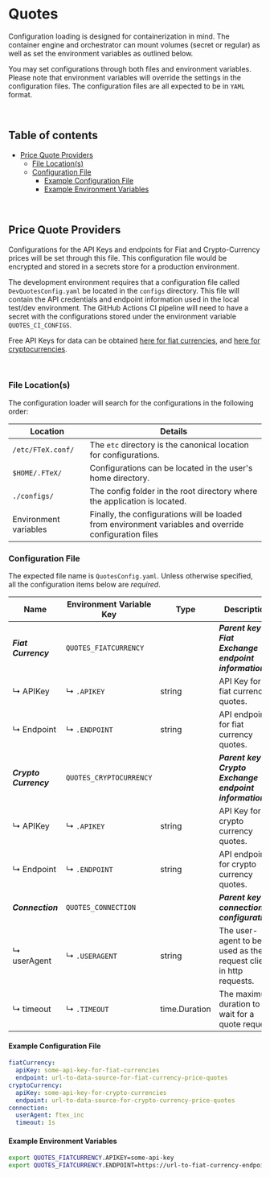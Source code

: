 # Quotes

Configuration loading is designed for containerization in mind. The container engine and orchestrator can mount volumes
(secret or regular) as well as set the environment variables as outlined below.

You may set configurations through both files and environment variables. Please note that environment variables will
override the settings in the configuration files. The configuration files are all expected to be in `YAML` format.

<br/>

## Table of contents

- [Price Quote Providers](#price-quote-providers)
    - [File Location(s)](#file-locations)
    - [Configuration File](#configuration-file)
        - [Example Configuration File](#example-configuration-file)
        - [Example Environment Variables](#example-environment-variables)

<br/>

## Price Quote Providers

Configurations for the API Keys and endpoints for Fiat and Crypto-Currency prices will be set through this file. This
configuration file would be encrypted and stored in a secrets store for a production environment.

The development environment requires that a configuration file called `DevQuotesConfig.yaml` be located in the `configs` directory.
This file will contain the API credentials and endpoint information used in the local test/dev environment. The GitHub Actions CI
pipeline will need to have a secret with the configurations stored under the environment variable `QUOTES_CI_CONFIGS`.

Free API Keys for data can be obtained [here for fiat currencies](https://apilayer.com/marketplace/exchangerates_data-api), and
[here for cryptocurrencies](https://www.coinapi.io/pricing?apikey).

<br/>

### File Location(s)

The configuration loader will search for the configurations in the following order:

| Location              | Details                                                                                                |
|-----------------------|--------------------------------------------------------------------------------------------------------|
| `/etc/FTeX.conf/`     | The `etc` directory is the canonical location for configurations.                                      |
| `$HOME/.FTeX/`        | Configurations can be located in the user's home directory.                                            |
| `./configs/`          | The config folder in the root directory where the application is located.                              |
| Environment variables | Finally, the configurations will be loaded from environment variables and override configuration files |

### Configuration File

The expected file name is `QuotesConfig.yaml`. Unless otherwise specified, all the configuration items below are _required_.

| Name                  | Environment Variable Key | Type          | Description                                                       |
|-----------------------|--------------------------|---------------|-------------------------------------------------------------------|
| **_Fiat Currency_**   | `QUOTES_FIATCURRENCY`    |               | **_Parent key for Fiat Exchange endpoint information._**          |
| ↳ APIKey              | ↳ `.APIKEY`              | string        | API Key for fiat currency quotes.                                 |
| ↳ Endpoint            | ↳ `.ENDPOINT`            | string        | API endpoint for fiat currency quotes.                            |
| **_Crypto Currency_** | `QUOTES_CRYPTOCURRENCY`  |               | **_Parent key for Crypto Exchange endpoint information._**        |
| ↳ APIKey              | ↳ `.APIKEY`              | string        | API Key for crypto currency quotes.                               |
| ↳ Endpoint            | ↳ `.ENDPOINT`            | string        | API endpoint for crypto currency quotes.                          |
| **_Connection_**      | `QUOTES_CONNECTION`      |               | **_Parent key for connection configuration._**                    |
| ↳ userAgent           | ↳ `.USERAGENT`           | string        | The user-agent to be used as the request client in http requests. |
| ↳ timeout             | ↳ `.TIMEOUT`             | time.Duration | The maximum duration to wait for a quote request.                 |

#### Example Configuration File

```yaml
fiatCurrency:
  apiKey: some-api-key-for-fiat-currencies
  endpoint: url-to-data-source-for-fiat-currency-price-quotes
cryptoCurrency:
  apiKey: some-api-key-for-crypto-currencies
  endpoint: url-to-data-source-for-crypto-currency-price-quotes
connection:
  userAgent: ftex_inc
  timeout: 1s
```

#### Example Environment Variables

```bash
export QUOTES_FIATCURRENCY.APIKEY=some-api-key
export QUOTES_FIATCURRENCY.ENDPOINT=https://url-to-fiat-currency-endpoint
```
